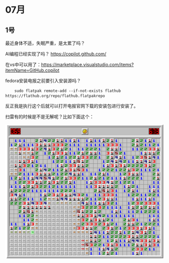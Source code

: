 # 07月

## 1号
最近身体不适，失眠严重，是太累了吗？

AI编程已经实现了吗？ https://copilot.github.com/ 

在vs中可以用了：https://marketplace.visualstudio.com/items?itemName=GitHub.copilot

fedora安装电报之前要引入安装源吗？

        sudo flatpak remote-add --if-not-exists flathub https://flathub.org/repo/flathub.flatpakrepo

反正我是执行这个后就可以打开电报官网下载的安装包进行安装了。

扫雷有的时候是不是无解呢？比如下面这个：

![扫雷遇到难题了](./img/mine748609235.png)